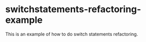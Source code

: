# switchstatements-refactoring-example
This is an example of how to do switch statements refactoring.
